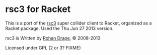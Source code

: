# rsc3 for Racket


This is a port of the [rsc3](http://rd.slavepianos.org/?t=rsc3) super collider client to Racket, organized as a Racket package. Used the Thu Jun 27 2013 version.

rsc3 is Written by [Rohan Drape](http://rd.slavepianos.org/), © 2008-2013


Licensed under GPL (2 or 3? FIXME)


